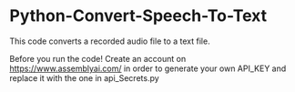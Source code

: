 # Python-Convert-Speech-To-Text
This code converts a recorded audio file to a text file.

Before you run the code!
Create an account on https://www.assemblyai.com/ in order to generate your own API_KEY and replace it with the one in api_Secrets.py 

